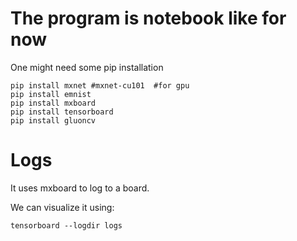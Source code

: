
# The program is notebook like for now

One might need some pip installation

~~~
pip install mxnet #mxnet-cu101  #for gpu
pip install emnist
pip install mxboard
pip install tensorboard
pip install gluoncv
~~~

# Logs
It uses mxboard to log to a board.

We can visualize it using:

~~~
tensorboard --logdir logs
~~~
